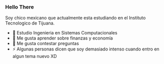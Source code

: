 ### Hello There 

Soy chico mexicano que actualmente esta estudiando en el Instituto Tecnologico de Tijuana. 

- 🔭 Estudio Ingenieria en Sistemas Computacionales
- 🌱 Me gusta aprender sobre finanzas y economía
- 💬 Me gusta contestar preguntas
- ⚡ Algunas personas dicen que soy demasiado intenso cuando entro en algun tema nuevo XD
